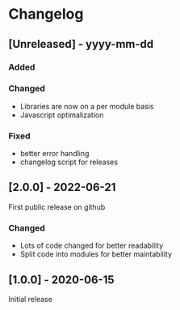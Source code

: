 # Changelog

## [Unreleased] - yyyy-mm-dd
### Added

### Changed
- Libraries are now on a per module basis
- Javascript optimalization

### Fixed
- better error handling
- changelog script for releases

## [2.0.0] - 2022-06-21

First public release on github

### Changed

- Lots of code changed for better readability
- Split code into modules for better maintability

## [1.0.0] - 2020-06-15

Initial release
